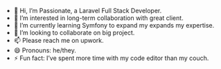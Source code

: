 - 👋 Hi, I’m Passionate, a Laravel Full Stack Developer.
- 👀 I’m interested in long-term collaboration with great client.
- 🌱 I’m currently learning Symfony to expand my expands my expertise.
- 💞️ I’m looking to collaborate on big project.
- 📫 Please reach me on upwork.
- 😄 Pronouns: he/they.
- ⚡ Fun fact: I’ve spent more time with my code editor than my couch.
